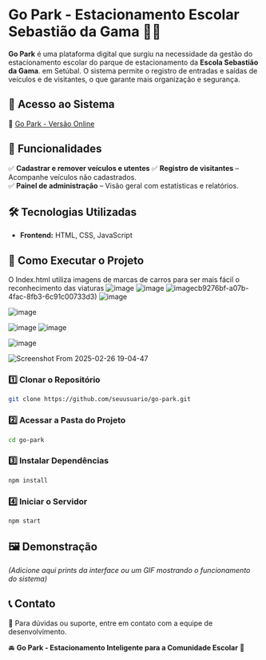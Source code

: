 # **Go Park - Estacionamento Escolar Sebastião da Gama** 🚗🏫

**Go Park** é uma plataforma digital que surgiu na necessidade da gestão do estacionamento escolar do parque de estacionamento da **Escola Sebastião da Gama**. em Setúbal.
O sistema permite o registro de entradas e saídas de veículos e de visitantes, o que garante mais organização e segurança.

## 🔗 **Acesso ao Sistema**  
🔗 [Go Park - Versão Online](https://alvaroportelinha.github.io/GoPark/)

## 📌 **Funcionalidades**  
✅ **Cadastrar e remover veículos e utentes**
✅ **Registro de visitantes** – Acompanhe veículos não cadastrados.  
✅ **Painel de administração** – Visão geral com estatísticas e relatórios.  

## 🛠️ **Tecnologias Utilizadas**  
- **Frontend:** HTML, CSS, JavaScript
## 🚀 **Como Executar o Projeto**  

O Index.html utiliza imagens de marcas de carros para ser mais fácil o reconhecimento das viaturas
![image](https://github.com/user-attachments/assets/0122090f-53b4-473a-b252-44dbb6c05215)
![image](https://github.com/user-attachments/assets/6a8de33d-a357-4f66-9d57-840d7a46dd34)
![image](https://github.com/user-attachments/assets/9a195136-3cbb-4b3c-892c-9109ca0b900d)cb9276bf-a07b-4fac-8fb3-6c91c00733d3)
![image](https://github.com/user-attachments/assets/00507628-4393-4d50-aadb-a95ccabaaaef)

![image](https://github.com/user-attachments/assets/9e199d58-9a40-4783-91e4-0b23f44bf08d)

![image](https://github.com/user-attachments/assets/9391ce53-6644-4e52-b619-018f1a4e9594)
![image](https://github.com/user-attachments/assets/2162ee82-1957-4b71-a003-e12568433568)

![image](https://github.com/user-attachments/assets/4d1c7bad-e2c0-4f19-9d70-92a80dd565c4)

![Screenshot From 2025-02-26 19-04-47](https://github.com/user-attachments/assets/ea35aa59-6aa6-4994-a996-481ebbdb5dc8)





### 1️⃣ **Clonar o Repositório**  
```bash
git clone https://github.com/seuusuario/go-park.git
```

### 2️⃣ **Acessar a Pasta do Projeto**  
```bash
cd go-park
```

### 3️⃣ **Instalar Dependências**  
```bash
npm install
```

### 4️⃣ **Iniciar o Servidor**  
```bash
npm start
```

## 🖼️ **Demonstração**  
_(Adicione aqui prints da interface ou um GIF mostrando o funcionamento do sistema)_  

## 📞 **Contato**  
📧 Para dúvidas ou suporte, entre em contato com a equipe de desenvolvimento.  

🚘 **Go Park - Estacionamento Inteligente para a Comunidade Escolar** 🚦
